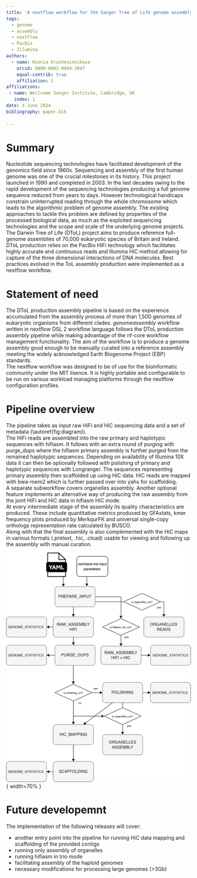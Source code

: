 ```yaml
---
title: 'A nextflow workflow for the Sanger Tree of Life genome assembly pipeline'
tags:
  - genome
  - assembly
  - nextflow
  - PacBio 
  - Illumina
authors:
  - name: Ksenia Krasheninnikova
    orcid: 0000-0002-0604-2047
    equal-contrib: true
    affiliation: 1
affiliations:
 - name: Wellcome Sanger Institute, Cambridge, UK
   index: 1
date: 3 June 2024
bibliography: paper.bib

---
```


# Summary

Nucleotide sequencing technologies have facilitated development of the genomics field since 1960s. 
Sequencing and assembly of the first human genome was one of the crucial milestones in its history. 
This project launched in 1990 and completed in 2003.
In the last decades owing to the rapid development of the sequencing technologies producing a full genome sequence reduced from years to days. 
However technological handicaps constrain uninterrupted reading through the whole chromosome which leads to the algorithmic problem of genome assembly. 
The existing approaches to tackle this problem are defined by properties of the processed biological data, as much as the exploited sequencing technologies and the scope and scale of the underlying genome projects.\
The Darwin Tree of Life (DToL) project aims to produce reference full-genome assemblies of 70,000 eukaryotic species of Britain and Ireland.
DToL production relies on the PacBio HiFi technology which facilitates highly accurate and continuous reads and Illumina HiC method allowing for capture of the three dimensional interactions of DNA molecules. 
Best practices evolved in the ToL assembly production were implemented as a nextflow workflow.

# Statement of need

The DToL production assembly pipeline is based on the experience accumulated from the assembly process of more than 1,500 genomes of eukaryotic organisms from different clades.
*genomeassembly* workflow written in nextflow DSL 2 workflow language follows the DToL production assembly pipeline while making advantage of the nf-core workflow management functionality.
The aim of the workflow is to produce a genome assembly good enough to be manually curated into a reference assembly meeting the widely acknowledged Earth Biogenome Project (EBP) standards.\
The nextflow workflow was designed to be of use for the bioinformatic community under the MIT lisence. 
It is highly portable and configurable to be run on various workload managing platforms through the nextflow configuration profiles.

# Pipeline overview

The pipeline takes as input raw HiFi and HiC sequencing data and a set of metadata (\autoref{fig:diagram}).\
The HiFi reads are assembled into the raw primary and haplotypic sequences with hifiasm. It follows with an extra round of purging with purge_dups where the hifiasm primary assembly is further purged from the remained haplotypic sequences.
Depending on availability of Illumina 10X data it can then be optionally followed with polishing of primary and haplotypic sequences with Longranger. 
The sequences representing primary assembly then scaffolded up using HiC data. HiC reads are mapped with bwa-mem2 which is further passed over into yahs for scaffolding.\
A separate subworkflow covers organelles assembly.
Another optional feature implements an alternative way of producing the raw assembly from the joint HiFi and HiC data in hifiasm HiC mode.\
At every intermediate stage of the assembly its quality characteristics are produced. 
These include quantitative metrics produced by GFAstats, kmer frequency plots produced by MerkqurFK and universal single-copy orthologs representation rate calculated by BUSCO.\
Along with that the final assembly is also complemented with the HiC maps in various formats (.pretext, .hic, .cload) usable for viewing and following up the assembly with manual curation. </p>

![Genomeassembly workflow.\label{fig:diagram}](whole_diagram.drawio.png){ width=70% }

# Future developemnt

The implementation of the following releases will cover:
* another entry point into the pipeline for running HiC data mapping and scaffolding of the provided contigs
* running only assembly of organelles
* running hifiasm in trio mode
* facilitating assembly of the haploid genomes
* necessary modifications for processing large genomes (>3Gb)



